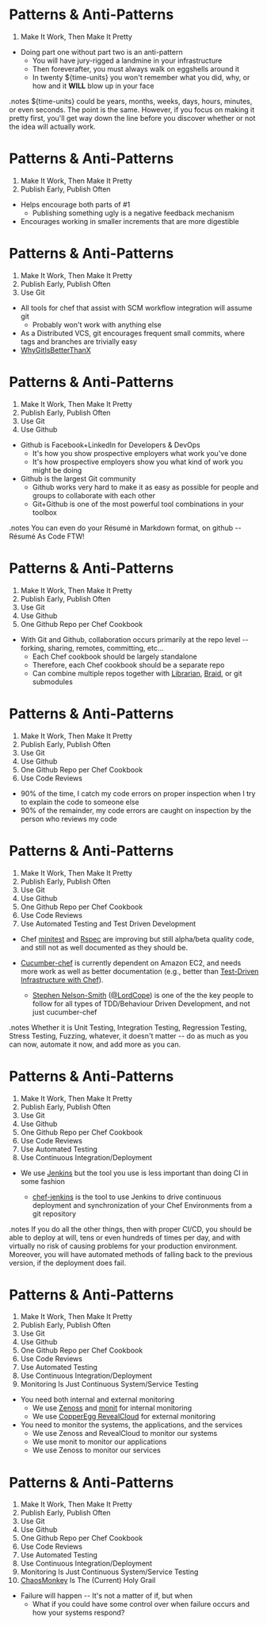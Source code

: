 # Patterns & Anti-Patterns

1. Make It Work, Then Make It Pretty

* Doing part one without part two is an anti-pattern
    + You will have jury-rigged a landmine in your infrastructure
    + Then foreverafter, you must always walk on eggshells around it
    + In twenty ${time-units} you won't remember what you did, why, or how and it __WILL__ blow up in your face

.notes ${time-units} could be years, months, weeks, days, hours, minutes,
or even seconds.  The point is the same.  However, if you focus on making
it pretty first, you'll get way down the line before you discover whether
or not the idea will actually work.

# Patterns & Anti-Patterns

1. Make It Work, Then Make It Pretty
1. Publish Early, Publish Often

* Helps encourage both parts of #1
    + Publishing something ugly is a negative feedback mechanism
* Encourages working in smaller increments that are more digestible

# Patterns & Anti-Patterns

1. Make It Work, Then Make It Pretty
1. Publish Early, Publish Often
1. Use Git

* All tools for chef that assist with SCM workflow integration will assume git
    + Probably won't work with anything else
* As a Distributed VCS, git encourages frequent small commits, where tags and branches are trivially easy
* [WhyGitIsBetterThanX](http://whygitisbetterthanx.com/)

# Patterns & Anti-Patterns

1. Make It Work, Then Make It Pretty
1. Publish Early, Publish Often
1. Use Git
1. Use Github

* Github is Facebook+LinkedIn for Developers & DevOps
    + It's how you show prospective employers what work you've done
    + It's how prospective employers show you what kind of work you might be doing
* Github is the largest Git community
    + Github works very hard to make it as easy as possible for people and groups to collaborate with each other
    + Git+Github is one of the most powerful tool combinations in your toolbox

.notes You can even do your Résumé in Markdown format, on github -- Résumé As Code FTW!

# Patterns & Anti-Patterns

1. Make It Work, Then Make It Pretty
1. Publish Early, Publish Often
1. Use Git
1. Use Github
1. One Github Repo per Chef Cookbook

* With Git and Github, collaboration occurs primarily at the repo level -- forking, sharing, remotes, committing, etc...
    + Each Chef cookbook should be largely standalone
    + Therefore, each Chef cookbook should be a separate repo
    + Can combine multiple repos together with [Librarian](https://github.com/applicationsonline/librarian), [Braid](https://github.com/evilchelu/braid/wiki), or git submodules

# Patterns & Anti-Patterns

1. Make It Work, Then Make It Pretty
1. Publish Early, Publish Often
1. Use Git
1. Use Github
1. One Github Repo per Chef Cookbook
1. Use Code Reviews

* 90% of the time, I catch my code errors on proper inspection when I try to explain the code to someone else
* 90% of the remainder, my code errors are caught on inspection by the person who reviews my code

# Patterns & Anti-Patterns

1. Make It Work, Then Make It Pretty
1. Publish Early, Publish Often
1. Use Git
1. Use Github
1. One Github Repo per Chef Cookbook
1. Use Code Reviews
1. Use Automated Testing and Test Driven Development

* Chef [minitest](https://github.com/seattlerb/minitest) and
[Rspec](https://github.com/acrmp/chefspec) are improving but still
alpha/beta quality code, and still not as well documented as they
should be.

* [Cucumber-chef](https://github.com/Atalanta/cucumber-chef) is
currently dependent on Amazon EC2, and needs more work as well as
better documentation (e.g., better than [Test-Driven Infrastructure
with Chef](http://shop.oreilly.com/product/0636920020042.do)).

    * [Stephen Nelson-Smith](http://www.atalanta-systems.com/people.html)
      ([@LordCope](https://twitter.com/#!/LordCope)) is one of the
      the key people to follow for all types of TDD/Behaviour Driven
      Development, and not just cucumber-chef

.notes Whether it is Unit Testing, Integration Testing, Regression
Testing, Stress Testing, Fuzzing, whatever, it doesn't matter -- do as
much as you can now, automate it now, and add more as you can.

# Patterns & Anti-Patterns

1. Make It Work, Then Make It Pretty
1. Publish Early, Publish Often
1. Use Git
1. Use Github
1. One Github Repo per Chef Cookbook
1. Use Code Reviews
1. Use Automated Testing
1. Use Continuous Integration/Deployment

* We use [Jenkins](http://jenkins-ci.org/) but the tool you use is less
important than doing CI in some fashion

    + [chef-jenkins](https://github.com/adamhjk/chef-jenkins) is
    the tool to use Jenkins to drive continuous deployment and
    synchronization of your Chef Environments from a git repository

.notes If you do all the other things, then with proper CI/CD, you should
be able to deploy at will, tens or even hundreds of times per day,
and with virtually no risk of causing problems for your production
environment.  Moreover, you will have automated methods of falling
back to the previous version, if the deployment does fail.

# Patterns & Anti-Patterns

1. Make It Work, Then Make It Pretty
1. Publish Early, Publish Often
1. Use Git
1. Use Github
1. One Github Repo per Chef Cookbook
1. Use Code Reviews
1. Use Automated Testing
1. Use Continuous Integration/Deployment
1. Monitoring Is Just Continuous System/Service Testing

* You need both internal and external monitoring
    + We use [Zenoss](http://community.zenoss.org/) and
      [monit](http://mmonit.com/monit/) for internal monitoring
    + We use [CopperEgg RevealCloud](http://www.copperegg.com/product/revealcloud)
      for external monitoring
* You need to monitor the systems, the applications, and the services
    + We use Zenoss and RevealCloud to monitor our systems
    + We use monit to monitor our applications
    + We use Zenoss to monitor our services

# Patterns & Anti-Patterns

1. Make It Work, Then Make It Pretty
1. Publish Early, Publish Often
1. Use Git
1. Use Github
1. One Github Repo per Chef Cookbook
1. Use Code Reviews
1. Use Automated Testing
1. Use Continuous Integration/Deployment
1. Monitoring Is Just Continuous System/Service Testing
1. [ChaosMonkey](http://www.readwriteweb.com/cloud/2010/12/chaos-monkey-how-netflix-uses.php) Is The (Current) Holy Grail

* Failure will happen -- It's not a matter of if, but when
    + What if you could have some control over when failure occurs and how
your systems respond?
